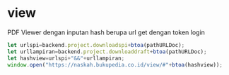 # view
PDF Viewer dengan inputan hash berupa url get dengan token login

```js
let urlspi=backend.project.downloadspi+btoa(pathURLDoc);
let urllampiran=backend.project.downloaddraft+btoa(pathURLDoc);
let hashview=urlspi+"&&"+urllampiran;
window.open("https://naskah.bukupedia.co.id/view/#"+btoa(hashview));
```
